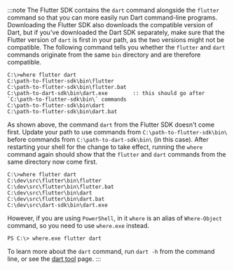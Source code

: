 :::note
The Flutter SDK contains the `dart` command alongside the `flutter` command 
so that you can more easily run Dart command-line programs. 
Downloading the Flutter SDK also downloads the compatible version of Dart,
but if you've downloaded the Dart SDK separately,
make sure that the Flutter version of `dart` is
first in your path, as the two versions might not be compatible.
The following command tells you whether the `flutter` and `dart`
commands originate from the same `bin` directory and are
therefore compatible.

```console
C:\>where flutter dart
C:\path-to-flutter-sdk\bin\flutter
C:\path-to-flutter-sdk\bin\flutter.bat
C:\path-to-dart-sdk\bin\dart.exe        :: this should go after `C:\path-to-flutter-sdk\bin\` commands
C:\path-to-flutter-sdk\bin\dart
C:\path-to-flutter-sdk\bin\dart.bat
```

As shown above, the command `dart` from the Flutter SDK doesn't come first.
Update your path to use commands from `C:\path-to-flutter-sdk\bin\` before
commands from `C:\path-to-dart-sdk\bin\` (in this case).
After restarting your shell for the change to take effect,
running the `where` command again
should show that the `flutter` and `dart` commands
from the same directory now come first.

```console
C:\>where flutter dart
C:\dev\src\flutter\bin\flutter
C:\dev\src\flutter\bin\flutter.bat
C:\dev\src\flutter\bin\dart
C:\dev\src\flutter\bin\dart.bat
C:\dev\src\dart-sdk\bin\dart.exe
```

However, if you are using `PowerShell`, in it `where` is
an alias of `Where-Object` command, so you need to use `where.exe` instead.

```console
PS C:\> where.exe flutter dart
```


To learn more about the `dart` command, run `dart -h`
from the command line, or see the [dart tool][] page.
:::

[dart tool]: {{site.dart-site}}/tools/dart-tool
